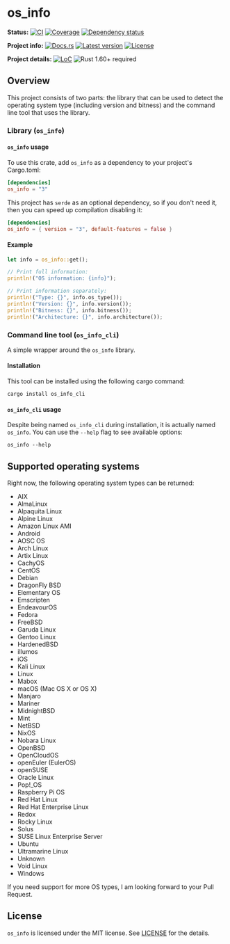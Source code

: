 # os_info

**Status:**
[![CI](https://github.com/stanislav-tkach/os_info/workflows/CI/badge.svg)](https://github.com/stanislav-tkach/os_info/actions)
[![Coverage](https://codecov.io/gh/stanislav-tkach/os_info/branch/master/graph/badge.svg)](https://codecov.io/gh/stanislav-tkach/os_info)
[![Dependency status](https://deps.rs/repo/github/stanislav-tkach/os_info/status.svg)](https://deps.rs/repo/github/stanislav-tkach/os_info)

**Project info:**
[![Docs.rs](https://docs.rs/os_info/badge.svg)](https://docs.rs/os_info)
[![Latest version](https://img.shields.io/crates/v/os_info.svg)](https://crates.io/crates/os_info)
[![License](https://img.shields.io/github/license/stanislav-tkach/os_info.svg)](https://github.com/stanislav-tkach/os_info/blob/master/LICENSE)

**Project details:**
[![LoC](https://tokei.rs/b1/github/stanislav-tkach/os_info)](https://github.com/stanislav-tkach/os_info)
![Rust 1.60+ required](https://img.shields.io/badge/rust-1.60+-blue.svg?label=Required%20Rust)

## Overview

This project consists of two parts: the library that can be used to detect the
operating system type (including version and bitness) and the command line tool
that uses the library.

### Library (`os_info`)

#### `os_info` usage

To use this crate, add `os_info` as a dependency to your project's Cargo.toml:

```toml
[dependencies]
os_info = "3"
```

This project has `serde` as an optional dependency, so if you don't need it, then
you can speed up compilation disabling it:

```toml
[dependencies]
os_info = { version = "3", default-features = false }
```

#### Example

```rust
let info = os_info::get();

// Print full information:
println!("OS information: {info}");

// Print information separately:
println!("Type: {}", info.os_type());
println!("Version: {}", info.version());
println!("Bitness: {}", info.bitness());
println!("Architecture: {}", info.architecture());
```

### Command line tool (`os_info_cli`)

A simple wrapper around the `os_info` library.

#### Installation

This tool can be installed using the following cargo command:

```console
cargo install os_info_cli
```

#### `os_info_cli` usage

Despite being named `os_info_cli` during installation, it is actually named
`os_info`. You can use the `--help` flag to see available options:

```console
os_info --help
```

## Supported operating systems

Right now, the following operating system types can be returned:

- AIX
- AlmaLinux
- Alpaquita Linux
- Alpine Linux
- Amazon Linux AMI
- Android
- AOSC OS
- Arch Linux
- Artix Linux
- CachyOS
- CentOS
- Debian
- DragonFly BSD
- Elementary OS
- Emscripten
- EndeavourOS
- Fedora
- FreeBSD
- Garuda Linux
- Gentoo Linux
- HardenedBSD
- illumos
- iOS
- Kali Linux
- Linux
- Mabox
- macOS (Mac OS X or OS X)
- Manjaro
- Mariner
- MidnightBSD
- Mint
- NetBSD
- NixOS
- Nobara Linux
- OpenBSD
- OpenCloudOS
- openEuler (EulerOS)
- openSUSE
- Oracle Linux
- Pop!_OS
- Raspberry Pi OS
- Red Hat Linux
- Red Hat Enterprise Linux
- Redox
- Rocky Linux
- Solus
- SUSE Linux Enterprise Server
- Ubuntu
- Ultramarine Linux
- Unknown
- Void Linux
- Windows

If you need support for more OS types, I am looking forward to your Pull Request.

## License

`os_info` is licensed under the MIT license. See [LICENSE] for the details.

[lsb_release]: http://refspecs.linuxbase.org/LSB_2.0.1/LSB-PDA/LSB-PDA/lsbrelease.html

[LICENSE]: https://github.com/stanislav-tkach/os_info/blob/master/LICENSE
